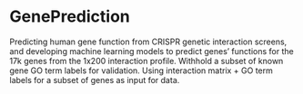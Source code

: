 # GenePrediction
Predicting human gene function from CRISPR genetic interaction screens, and developing machine learning models to predict genes’ functions for the 17k genes from the 1x200 interaction profile. Withhold a subset of known gene GO term labels for validation. Using interaction matrix + GO term labels for a subset of genes as input for data.
